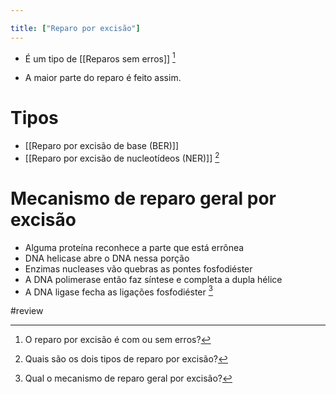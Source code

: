 ```yaml
---

title: ["Reparo por excisão"]
---
```

+ É um tipo de [[Reparos sem erros]] [^680266]

[^680266]: O reparo por excisão é com ou sem erros?

+ A maior parte do reparo é feito assim.

# Tipos
+ [[Reparo por excisão de base (BER)]]
+ [[Reparo por excisão de nucleotídeos (NER)]] [^243474]

[^243474]: Quais são os dois tipos de reparo por excisão?


# Mecanismo de reparo geral por excisão
+ Alguma proteína reconhece a parte que está errônea
+ DNA helicase abre o DNA nessa porção
+ Enzimas nucleases vão quebras as pontes fosfodiéster
+ A DNA polimerase então faz síntese e completa a dupla hélice
+ A DNA ligase fecha as ligações fosfodiéster [^843622]

[^843622]: Qual o mecanismo de reparo geral por excisão?

#review 
